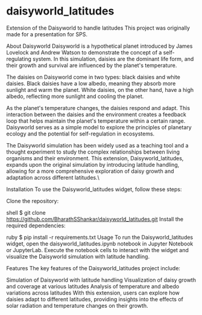 # daisyworld_latitudes
Extension of the Daisyworld to handle latitudes
This project was originally made for a presentation for SPS.

About Daisyworld
Daisyworld is a hypothetical planet introduced by James Lovelock and Andrew Watson to demonstrate the concept of a self-regulating system. In this simulation, daisies are the dominant life form, and their growth and survival are influenced by the planet's temperature.

The daisies on Daisyworld come in two types: black daisies and white daisies. Black daisies have a low albedo, meaning they absorb more sunlight and warm the planet. White daisies, on the other hand, have a high albedo, reflecting more sunlight and cooling the planet.

As the planet's temperature changes, the daisies respond and adapt. This interaction between the daisies and the environment creates a feedback loop that helps maintain the planet's temperature within a certain range. Daisyworld serves as a simple model to explore the principles of planetary ecology and the potential for self-regulation in ecosystems.

The Daisyworld simulation has been widely used as a teaching tool and a thought experiment to study the complex relationships between living organisms and their environment. This extension, Daisyworld_latitudes, expands upon the original simulation by introducing latitude handling, allowing for a more comprehensive exploration of daisy growth and adaptation across different latitudes.\

Installation
To use the Daisyworld_latitudes widget, follow these steps:

Clone the repository:

shell
$ git clone https://github.com/BharathSShankar/daisyworld_latitudes.git
Install the required dependencies:

ruby
$ pip install -r requirements.txt
Usage
To run the Daisyworld_latitudes widget, open the daisyworld_latitudes.ipynb notebook in Jupyter Notebook or JupyterLab. Execute the notebook cells to interact with the widget and visualize the Daisyworld simulation with latitude handling.

Features
The key features of the Daisyworld_latitudes project include:

Simulation of Daisyworld with latitude handling
Visualization of daisy growth and coverage at various latitudes
Analysis of temperature and albedo variations across latitudes
With this extension, users can explore how daisies adapt to different latitudes, providing insights into the effects of solar radiation and temperature changes on their growth.
